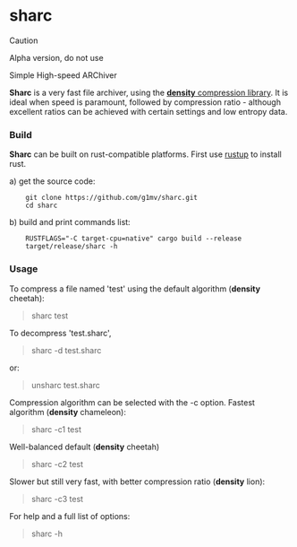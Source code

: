 # sharc

> [!CAUTION]
> Alpha version, do not use

Simple High-speed ARChiver

**Sharc** is a very fast file archiver, using the [**density** compression library](http://github.com/g1mv/density).
It is ideal when speed is paramount, followed by compression ratio - although excellent ratios can be
achieved with certain settings and low entropy data.

### Build

**Sharc** can be built on rust-compatible platforms. First use [rustup](https://rustup.rs) to install
rust.

a) get the source code:

```shell
    git clone https://github.com/g1mv/sharc.git
    cd sharc
```

b) build and print commands list:

```shell
    RUSTFLAGS="-C target-cpu=native" cargo build --release
    target/release/sharc -h
```

### Usage

To compress a file named 'test' using the default algorithm (**density** cheetah):
> sharc test

To decompress 'test.sharc',
> sharc -d test.sharc

or:
> unsharc test.sharc

Compression algorithm can be selected with the -c option.
Fastest algorithm (**density** chameleon):
> sharc -c1 test

Well-balanced default (**density** cheetah)
> sharc -c2 test

Slower but still very fast, with better compression ratio (**density** lion):
> sharc -c3 test

For help and a full list of options:
> sharc -h
